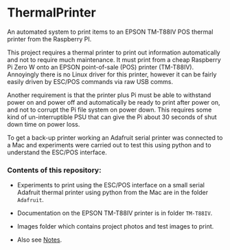 # ThermalPrinter
An automated system to print items to an EPSON TM-T88IV POS thermal printer from the Raspberry PI.

This project requires a thermal printer to print out information automatically and not to require much maintenance. It must print from a cheap Raspberry Pi Zero W onto an EPSON point-of-sale (POS) printer (TM-T88IV). Annoyingly there is no Linux driver for this printer, however it can be fairly easily driven by ESC/POS commands via raw USB comms.

Another requirement is that the printer plus Pi must be able to withstand power on and power off and automatically be ready to print after power on, and not to corrupt the Pi file system on power down. This requires some kind of un-interruptible PSU that can give the Pi about 30 seconds of shut down time on power loss.

To get a back-up printer working an Adafruit serial printer was connected to a Mac and experiments were carried out to test this using python and to understand the ESC/POS interface.

### Contents of this repository:

* Experiments to print using the ESC/POS interface on a small serial Adafruit thermal printer using python from the Mac are in the folder `Adafruit`.

* Documentation on the EPSON TM-T88IV printer is in folder `TM-T88IV`.

* Images folder which contains project photos and test images to print.

* Also see [Notes](notes.md).
